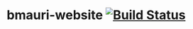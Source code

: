# bmauri-website [![Build Status](https://travis-ci.org/maguri/bmauri-website.svg?branch=master)](https://travis-ci.org/maguri/bmauri-website)
